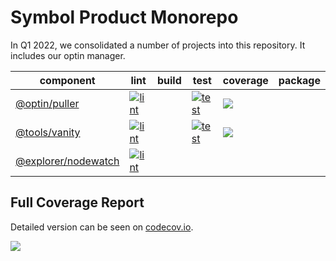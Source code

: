 # Symbol Product Monorepo

In Q1 2022, we consolidated a number of projects into this repository.
It includes our optin manager.

| component | lint | build | test | coverage | package |
|-----------|------|-------|------|----------| ------- |
| [@optin/puller](optin/puller) | [![lint][optin-puller-lint]][optin-puller-job] || [![test][optin-puller-test]][optin-puller-job]| [![][optin-puller-cov]][optin-puller-cov-link] |
| [@tools/vanity](tools/vanity) | [![lint][tools-vanity-lint]][tools-vanity-job] || [![test][tools-vanity-test]][tools-vanity-job]| [![][tools-vanity-cov]][tools-vanity-cov-link] |
| [@explorer/nodewatch](explorer/nodewatch) | [![lint][nodewatch-lint]][nodewatch-job] ||||

## Full Coverage Report

Detailed version can be seen on [codecov.io][product-cov-link].

[![][product-cov]][product-cov-link]

[product-cov]: https://codecov.io/gh/symbol/product/branch/dev/graphs/tree.svg
[product-cov-link]: https://codecov.io/gh/symbol/product/tree/dev

[optin-puller-job]: https://jenkins.symboldev.com/blue/organizations/jenkins/Symbol%2Fgenerated%2Fproduct%2Fpuller/activity?branch=dev
[optin-puller-lint]: https://jenkins.symboldev.com/buildStatus/icon?job=Symbol%2Fgenerated%2Fproduct%2Fpuller%2Fdev%2F&config=optin-puller-lint
[optin-puller-test]: https://jenkins.symboldev.com/buildStatus/icon?job=Symbol%2Fgenerated%2Fproduct%2Fpuller%2Fdev%2F&config=optin-puller-test
[optin-puller-cov]: https://codecov.io/gh/symbol/product/branch/dev/graph/badge.svg?token=SSYYBMK0M7&flag=optin-puller
[optin-puller-cov-link]: https://codecov.io/gh/symbol/product/tree/dev/optin/puller

[tools-vanity-job]: https://jenkins.symboldev.com/blue/organizations/jenkins/Symbol%2Fgenerated%2Fproduct%2Fvanity/activity?branch=dev
[tools-vanity-lint]: https://jenkins.symboldev.com/buildStatus/icon?job=Symbol%2Fgenerated%2Fproduct%2Fpuller%2Fdev%2F&config=tools-vanity-lint
[tools-vanity-test]: https://jenkins.symboldev.com/buildStatus/icon?job=Symbol%2Fgenerated%2Fproduct%2Fpuller%2Fdev%2F&config=tools-vanity-test
[tools-vanity-cov]: https://codecov.io/gh/symbol/product/branch/dev/graph/badge.svg?token=SSYYBMK0M7&flag=tools-vanity
[tools-vanity-cov-link]: https://codecov.io/gh/symbol/product/tree/dev/tools/vanity

[nodewatch-job]: https://jenkins.symboldev.com/blue/organizations/jenkins/Symbol%2Fgenerated%2Fproduct%2Fnodewatch/activity?branch=dev
[nodewatch-lint]: https://jenkins.symboldev.com/buildStatus/icon?job=Symbol%2Fgenerated%2Fproduct%2Fnodewatch%2Fdev%2F&config=nodewatch-lint

